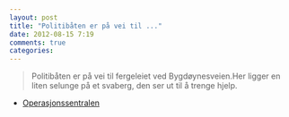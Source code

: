```yaml
---
layout: post
title: "Politibåten er på vei til ..."
date: 2012-08-15 7:19
comments: true
categories: 
---
```

> Politibåten er på vei til fergeleiet ved Bygdøynesveien.Her ligger en liten selunge på et svaberg, den ser ut til å trenge hjelp. 
- [Operasjonssentralen](http://twitter.com/oslopolitiops/status/235742572688064513)
